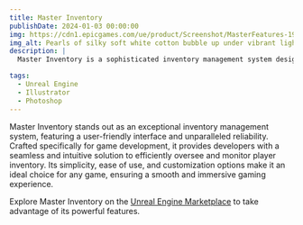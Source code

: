 ```yaml
---
title: Master Inventory
publishDate: 2024-01-03 00:00:00
img: https://cdn1.epicgames.com/ue/product/Screenshot/MasterFeatures-1920x1080-01b5e9f7da09dc2639a664a09fe7af6d.png?resize=1&w=1920
img_alt: Pearls of silky soft white cotton bubble up under vibrant lighting
description: |
  Master Inventory is a sophisticated inventory management system designed to streamline the management of in-game items.

tags:
  - Unreal Engine
  - Illustrator
  - Photoshop
---
```


Master Inventory stands out as an exceptional inventory management system, featuring a user-friendly interface and unparalleled reliability. Crafted specifically for game development, it provides developers with a seamless and intuitive solution to efficiently oversee and monitor player inventory. Its simplicity, ease of use, and customization options make it an ideal choice for any game, ensuring a smooth and immersive gaming experience.

Explore Master Inventory on the [Unreal Engine Marketplace](https://www.unrealengine.com/marketplace/en-US/product/master-inventory) to take advantage of its powerful features.
